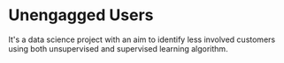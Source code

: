 # Unengagged Users
It's a data science project with an aim to identify less involved customers using both unsupervised and supervised learning algorithm.
